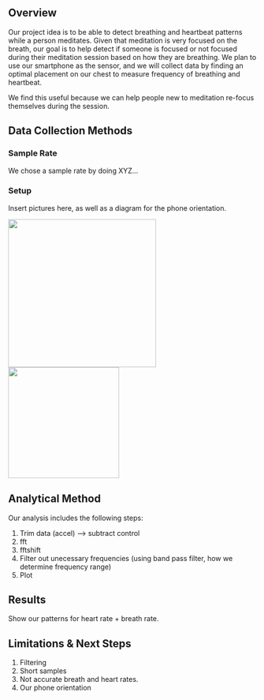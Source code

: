 ## Overview

Our project idea is to be able to detect breathing and heartbeat patterns while a person meditates. Given that meditation is very focused on the breath, our goal is to help detect if someone is focused or not focused during their meditation session based on how they are breathing. We plan to use our smartphone as the sensor, and we will collect data by finding an optimal placement on our chest to measure frequency of breathing and heartbeat.

We find this useful because we can help people new to meditation re-focus themselves during the session.

## <a id="Data_Collection"></a> Data Collection Methods ##

### Sample Rate
We chose a sample rate by doing XYZ...

### Setup
Insert pictures here, as well as a diagram for the phone orientation.

<img src="https://rawgit.com/karneh/mediationmonitor/gh-pages/Nathan_Side.jpg" width="300"/> <img src="https://rawgit.com/karneh/mediationmonitor/gh-pages/Nathan_Top.jpg" height="225"/>

## Analytical Method
Our analysis includes the following steps:
1. Trim data (accel) --> subtract control
2. fft
3. fftshift
4. Filter out unecessary frequencies (using band pass filter, how we determine frequency range)
5. Plot

## Results
Show our patterns for heart rate + breath rate.

## Limitations & Next Steps
1. Filtering
2. Short samples
3. Not accurate breath and heart rates.
4. Our phone orientation
